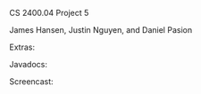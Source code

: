 CS 2400.04 Project 5

James Hansen, Justin Nguyen, and Daniel Pasion

Extras:

Javadocs:

Screencast: 
